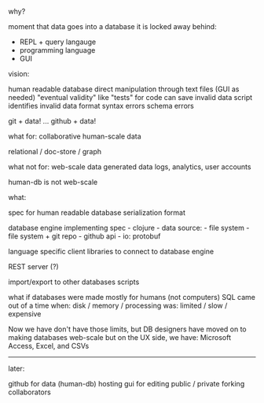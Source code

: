 



why?

moment that data goes into a database it is locked away behind:
  - REPL + query langauge
  - programming language
  - GUI






vision:

human readable database
direct manipulation through text files
(GUI as needed)
"eventual validity"
   like "tests" for code
   can save invalid data
   script identifies invalid data
      format syntax errors
      schema errors


git + data!
  ... github + data!

what for:
  collaborative human-scale data

  relational / doc-store / graph




what not for:
  web-scale data
    generated data
    logs, analytics, user accounts


human-db is not web-scale




what:

  spec for human readable database serialization format

  database engine implementing spec
    - clojure
    - data source:
      - file system
      - file system + git repo
      - github api
    - io: protobuf

  language specific client libraries to connect to database engine


  REST server (?)

  import/export to other databases scripts





what if databases were made mostly for humans (not computers)
  SQL came out of a time when:
     disk / memory / processing  was: limited / slow / expensive

  Now we have don't have those limits, but DB designers have moved on to making databases web-scale
    but on the UX side, we have: Microsoft Access, Excel, and CSVs


----

later:


github for data (human-db)
  hosting
  gui for editing
  public / private
  forking
  collaborators
